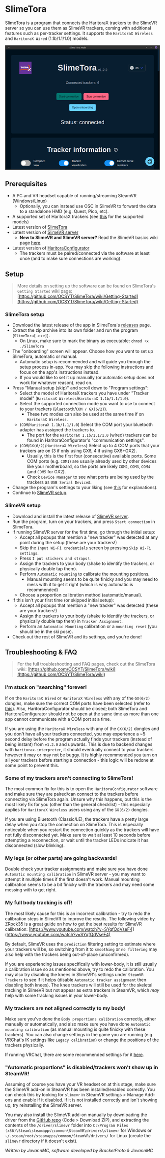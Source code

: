 # SlimeTora

SlimeTora is a program that connects the HaritoraX trackers to the SlimeVR server so you can use them as SlimeVR trackers, coming with additional features such as per-tracker settings. It supports the `HaritoraX Wireless` and `HaritoraX Wired` (1.1b/1.1/1.0) models.

![Screenshot of the app's main section showing the status and amount of trackers connected (6 trackers)](../assets/img/SlimeTora.png)

## Prerequisites

- A PC and VR headset capable of running/streaming SteamVR (Windows/Linux)
  - Optionally, you can instead use OSC in SlimeVR to forward the data to a standalone HMD (e.g. Quest, Pico, etc).
- A supported set of HaritoraX trackers (see [this](https://github.com/OCSYT/SlimeTora/wiki/FAQ#what-devices-are-supported) for the supported models)
- Latest version of [SlimeTora](https://github.com/OCSYT/SlimeTora/releases)
- Latest version of [SlimeVR server](https://github.com/SlimeVR/SlimeVR-Server/releases)
  - **New to SlimeVR and SlimeVR server?** Read the SlimeVR basics wiki page [here](https://github.com/OCSYT/SlimeTora/wiki/SlimeVR).
- Latest version of [HaritoraConfigurator](https://shop.shiftall.net/en-us/products/haritoraconfigurator-global)
  - The trackers must be paired/connected via the software at least once (and to make sure connections are working).

## Setup

> More details on setting up the software can be found on SlimeTora's `Getting Started` wiki page: [https://github.com/OCSYT/SlimeTora/wiki/Getting-Started](https://github.com/OCSYT/SlimeTora/wiki/Getting-Started)

### SlimeTora setup

- Download the latest release of the app in SlimeTora's [releases](https://github.com/OCSYT/SlimeTora/releases) page.
- Extract the zip archive into its own folder and run the program (`SlimeTora[.exe]`).
  - On Linux, make sure to mark the binary as executable: `chmod +x ./SlimeTora`
- The "onboarding" screen will appear. Choose how you want to set up SlimeTora, automatic or manual.
  - Automatic setup is recommended and will guide you through the setup process in-app. You may skip the following instructions and focus on the app's instructions instead.
  - If you would like to set it up manually (or automatic setup does not work for whatever reason), read on.
- Press "Manual setup (skip)" and scroll down to "Program settings":
  - Select the model of HaritoraX trackers you have under "Tracker model" (`HaritoraX Wireless`/`HaritoraX 1.1b/1.1/1.0`).
  - Select the supported connection mode you want to use to connect to your trackers (`Bluetooth`/`COM / GX(6/2)`).
    - These two modes can also be used at the same time if on `HaritoraX Wireless`.
  - (`COM`/`HaritoraX 1.1b/1.1/1.0`) Select the COM port your bluetooth adapter has assigned the trackers to.
    - The port for the `HaritoraX 1.1b/1.1/1.0` (wired) trackers can be found in HaritoraConfigurator's "communication settings".
  - (`COM`/`GX(6/2)`/`HaritoraX Wireless`) Select up to 4 COM ports that your trackers are on (3 if only using GX6, 4 if using GX6+GX2).
    - Usually, this is the first four (consecutive) available ports. Some COM ports (e.g. `COM1`) are usually already used by other devices like your motherboard, so the ports are likely `COM2`, `COM3`, `COM4` (and `COM5` for GX2).
    - Check `Device Manager` to see what ports are being used by the trackers as `USB Serial Device`s.
- Change the program's settings to your liking (see [this](https://github.com/OCSYT/SlimeTora/wiki/Settings) for explanations).
- Continue to [SlimeVR setup](#slimevr-setup).

### SlimeVR setup

- Download and install the latest release of [SlimeVR server](https://github.com/SlimeVR/SlimeVR-Server/releases).
- Run the program, turn on your trackers, and press `Start connection` in SlimeTora.
- If running SlimeVR server for the first time, go through the initial setup:
  - Accept all popups that mention a "new tracker" was detected at any point during the setup (these are your trackers!)
  - Skip the `Input Wi-Fi credentials` screen by pressing `Skip Wi-Fi settings`.
  - Press `I put stickers and straps!`.
  - Assign the trackers to your body (shake to identify the trackers, or physically double tap them).
  - Perform `Automatic Mounting` to calibrate the mounting positions.
    - Manual mounting seems to be quite finicky and you may need to mess with it to get it right (which is why automatic is recommended)
  - Choose a proportion calibration method (automatic/manual).
- If this isn't your first time (or skipped initial setup):
  - Accept all popups that mention a "new tracker" was detected (these are your trackers!)
  - Assign the trackers to your body (shake to identify the trackers, or physically double tap them) in `Tracker Assignment`.
  - Perform an `Automatic Mounting` calibration or a `mounting reset` (you should be in the ski pose).
- Check out the rest of SlimeVR and its settings, and you're done!

## Troubleshooting & FAQ

> For the full troubleshooting and FAQ pages, check out the SlimeTora wiki: [https://github.com/OCSYT/SlimeTora/wiki](https://github.com/OCSYT/SlimeTora/wiki)

### I'm stuck on "searching" forever!

If on the `HaritoraX Wired` or `HaritoraX Wireless` with any of the `GX(6/2)` dongles, make sure the correct COM ports have been selected (refer to [this](https://github.com/OCSYT/SlimeTora/wiki/Getting-Started)). Also, HaritoraConfigurator should be closed; both SlimeTora and HaritoraConfigurator should not be open at the same time as more than one app cannot communicate with a COM port at a time.

If you are using the `HaritoraX Wireless` with any of the `GX(6/2)` dongles and you don't have all your trackers connected, you may experience a ~5 second delay before the program actually finds your trackers (instead of being instant) from `v1.2.0` and upwards. This is due to backend changes with `haritorax-interpreter`, it should eventually connect to your trackers however it may or may not be buggy. It is highly recommended you turn on all your trackers before starting a connection - this logic will be redone at some point to prevent this.

### Some of my trackers aren't connecting to SlimeTora!

The most common fix for this is to open the `HaritoraConfigurator` software and make sure they are paired/can connect to the trackers before connecting via SlimeTora again. Unsure why this happens, but this is the most likely fix for you (other than the general checklist) - this especially applies for `HaritoraX Wireless` users using any of the `GX(6/2)` dongles.

If you are using Bluetooth (Classic/LE), the trackers have a pretty large delay when you stop the connection on SlimeTora. This is especially noticeable when you restart the connection quickly as the trackers will have not fully disconnected yet. Make sure to wait at least 10 seconds before attempting a reconnection, or wait until the tracker LEDs indicate it has disconnected (slow blinking).

### My legs (or other parts) are going backwards!

Double check your tracker assignments and make sure you have done `Automatic mounting calibration` in SlimeVR server - you may want to attempt it multiple times if the first doesn't work. Manual mounting calibration seems to be a bit finicky with the trackers and may need some messing with to get right.

### My full body tracking is off!

The most likely cause for this is an incorrect calibration - try to redo the calibration steps in SlimeVR to improve the results. The following video by ZRock35 is a great guide on how to get the best results for SlimeVR calibration: [https://www.youtube.com/watch?v=SYqfQdVseF4](https://www.youtube.com/watch?v=SYqfQdVseF4)

By default, SlimeVR uses the `prediction` filtering setting to estimate where your trackers will be, so switching from it to `smoothing` or `no filtering` may also help with the trackers being out-of-place (unconfirmed).

If you are experiencing issues specifically with lower-body, it is still usually a calibration issue so as mentioned above, try to redo the calibration. You may also try disabling the knees in SlimeVR's settings under `SteamVR Trackers` to see if it helps (disable `Automatic tracker assignment` then disabling both knees). The knee trackers will still be used for the skeletal tracking in SlimeVR but not appear as extra trackers in SteamVR, which _may_ help with some tracking issues in your lower-body.

### My trackers are not aligned correctly to my body!

Make sure you've done the `Body proportions calibration` correctly, either manually or automatically, and also make sure you have done `Automatic mounting calibration` (as manual mounting is quite finicky with these trackers). You can also change settings in the game you are running (e.g. VRChat's IK settings like `Legacy calibration`) or change the positions of the trackers physically.

If running VRChat, there are some recommended settings for it [here](./vrchat-config.md).

### "Automatic proportions" is disabled/trackers won't show up in SteamVR!

Assuming of course you have your VR headset on at this stage, make sure the SlimeVR add-on in SteamVR has been installed/enabled correctly. You can check this by looking for `slimevr` in SteamVR settings > Manage Add-ons and enable if it disabled. If it is not installed correctly and isn't showing up, try reinstalling the SlimeVR server.

You may also install the SlimeVR add-on manually by downloading the driver from the [GitHub repo](https://github.com/SlimeVR/SlimeVR-OpenVR-Driver/tree/main) (Code > Download ZIP), and extracting the contents of the `/driver/slimevr` folder into `C:\Program Files (x86)\Steam\steamapps\common\SteamVR\drivers\slimevr` for Windows or `~/.steam/root/steamapps/common/SteamVR/drivers/` for Linux (create the `slimevr` directory if it doesn't exist).

_Written by JovannMC, software developed by BracketProto & JovannMC_
